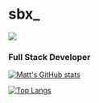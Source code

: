 # sbx_

![](https://komarev.com/ghpvc/?username=thesbx&color=blue&)

### Full Stack Developer

[![Matt's GitHub stats](https://github-readme-stats.vercel.app/api?username=thesbx&show_icons=true&theme=onedark?count_private=true)](https://github.com/anuraghazra/github-readme-stats)

[![Top Langs](https://github-readme-stats.vercel.app/api/top-langs/?username=anuraghazra&layout=compact&theme=onedark?count_private=true)](https://github.com/anuraghazra/github-readme-stats)
